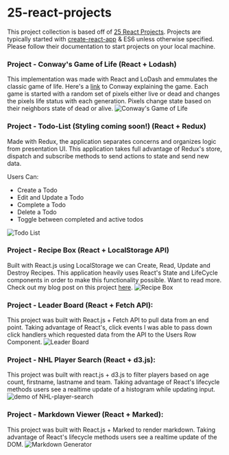 # 25-react-projects

This project collection is based off of [25 React Projects](http://sean-smith.me/assets/portfolio/25-react-projects/index.html). Projects are typically started with [create-react-app](https://github.com/facebookincubator/create-react-app) & ES6 unless otherwise specified.  Please follow their documentation to start projects on your local machine.

### Project - Conway's Game of Life (React + Lodash)
This implementation was made with React and LoDash and emmulates the classic game of life. Here's a [link](https://www.youtube.com/watch?v=E8kUJL04ELA) to Conway explaining the game.  Each game is started with a random set of pixels either live or dead and changes the pixels life status with each generation.  Pixels change state based on their neighbors state of dead or alive.
![Conway's Game of Life](http://g.recordit.co/UrUpCMd6wl.gif)

### Project - Todo-List (Styling coming soon!) (React + Redux)
Made with Redux, the application separates concerns and organizes logic from presentation UI.  This application takes full advantage of Redux's store, dispatch and subscribe methods to send actions to state and send new data.

Users Can:
- Create a Todo
- Edit and Update a Todo
- Complete a Todo
- Delete a Todo
- Toggle between completed and active todos

![Todo List](http://g.recordit.co/uoR1VVcGXM.gif)


### Project - Recipe Box (React + LocalStorage API)
Built with React.js using LocalStorage we can Create, Read, Update and Destroy Recipes.  This application heavily uses React's State and LifeCycle components in order to make this functionality possible.  Want to read more.  Check out my blog post on this project [here](https://medium.com/@benschac/fcc-leaderboard-and-understanding-state-9bb9a46821f#.pu2z15wqe).
![Recipe Box](http://recordit.co/WLRJAORuML)


### Project - Leader Board (React + Fetch API):
This project was built with React.js + Fetch API to pull data from an end point.  Taking advantage of React's, click events I was able to pass down click handlers which requested data from the API to the Users Row Component.
![Leader Board](http://g.recordit.co/esfWwPGZ1D.gif)

### Project - NHL Player Search (React + d3.js):
This project was built with react.js + d3.js to filter players based on age count, firstname, lastname and team.  Taking advantage of React's lifecycle methods users see a realtime update of a histogram while updating input.
![demo of NHL-player-search](http://g.recordit.co/eptjReH5EF.gif)

### Project - Markdown Viewer (React + Marked):
This project was built with React.js + Marked to render markdown.  Taking advantage of React's lifecycle methods users see a realtime update of the DOM.
![Markdown Generator](http://g.recordit.co/w1qaIy9rFn.gif)



